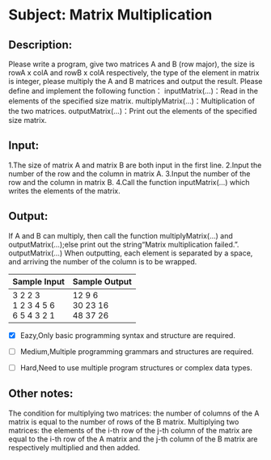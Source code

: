 # Subject: Matrix Multiplication
## Description:
Please write a program, give two matrices A and B (row major), the size is rowA x colA and rowB x colA respectively, the type of the element in matrix is integer, please multiply the A and B matrices and output the result.
Please define and implement the following function：
inputMatrix(…)：Read in the elements of the specified size matrix.
multiplyMatrix(…)：Multiplication of the two matrices.
outputMatrix(…)：Print out the elements of the specified size matrix.


## Input:
1.The size of matrix A and matrix B are both input in the first line.
2.Input the number of the row and the column in matrix A.
3.Input the number of the row and the column in matrix B.
4.Call the function inputMatrix(…) which writes the elements of the matrix.

## Output:
If A and B can multiply, then call the function multiplyMatrix(…) and outputMatrix(…);else print out the string“Matrix multiplication failed.”.
outputMatrix(…) When outputting, each element is separated by a space, and arriving the number of the column is to be wrapped.


| Sample Input	 | Sample Output |
| -------- | -------- |
|3 2 2 3<br>1 2 3 4 5 6<br>6 5 4 3 2 1|12 9 6<br>30 23 16<br>48 37 26|


- [x]  Eazy,Only basic programming syntax and structure are required.
- [ ]  Medium,Multiple programming grammars and structures are required.
- [ ] Hard,Need to use multiple program structures or complex data types.


## Other notes:
The condition for multiplying two matrices: the number of columns of the A matrix is equal to the number of rows of the B matrix.
Multiplying two matrices: the elements of the i-th row of the j-th column of the matrix are equal to the i-th row of the A matrix and the j-th column of the B matrix are respectively multiplied and then added.